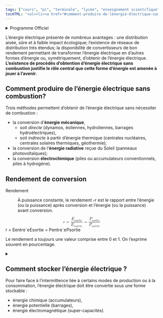```yaml
---
tags: ["cours", "pc", "terminale", "lycée", "enseignement scientifique"]
tocHTML: '<ul><li><a href="#comment-produire-de-lénergie-électrique-sans-combustion" data-localhref="true">Comment produire de l’énergie électrique sans combustion?</a></li><li><a href="#rendement-de-conversion" data-localhref="true">Rendement de conversion</a></li><li><a href="#comment-stocker-lénergie-électrique" data-localhref="true">Comment stocker l’énergie électrique ?</a></li></ul>'
---
```






<details class="programme"><summary>Programme Officiel</summary>
<table class="table table-bordered table-hover">
<thead class="table-warning">
<tr class="header">
<th>Savoirs</th>
<th>Savoir-faire</th>
</tr>
</thead>
<tbody>
<tr class="odd">
<td><p>Trois méthodes permettent d’obtenir de l’énergie électrique sans nécessiter de combustion :</p>
<ul>
<li>la conversion d’énergie mécanique, soit directe (dynamos, éoliennes, hydroliennes, barrages hydroélectriques), soit indirecte à partir d’énergie thermique (centrales nucléaires, centrales solaires thermiques, géothermie);</li>
<li>la conversion de l’énergie radiative reçue du Soleil (panneaux photovoltaïques);</li>
<li>la conversion électrochimique (piles ou accumulateurs conventionnels, piles à hydrogène).</li>
</ul></td>
<td><p>Décrire des exemples de chaînes de transformations énergétiques permettant d’obtenir de l’énergie électrique à partir de différentes ressources primaires d’énergie.</p>
<p>Calculer le rendement global d’un système de conversion d’énergie.</p></td>
</tr>
<tr class="even">
<td>Ces méthodes sans combustion ont néanmoins un impact sur l’environnement et la biodiversité ou présentent des risques spécifiques (pollution chimique, déchets radioactifs, accidents industriels…).</td>
<td>Analyser des documents présentant les conséquences de l’utilisation de ressources géologiques (métaux rares, etc.).</td>
</tr>
<tr class="odd">
<td><p>Pour faire face à l’intermittence liée à certains modes de production ou à la consommation, l’énergie électrique doit être convertie sous une forme stockable :</p>
<ul>
<li>énergie chimique (accumulateurs);</li>
<li>énergie potentielle (barrages);</li>
<li>énergie électromagnétique (super- capacités).</li>
</ul></td>
<td>Comparer différents dispositifs de stockage d’énergie selon différents critères (masses mises en jeu, capacité et durée de stockage, impact écologique).</td>
</tr>
</tbody>
</table>
<a class="lien-programme" href="../programme/">Lien vers le programme complet</a></details>

<div class="intro quarto-layout-panel">
<div class="quarto-layout-row quarto-layout-valign-top">
<div class="quarto-layout-cell" style="flex-basis: 50.0%;justify-content: center;">
<p>L’énergie électrique présente de nombreux avantages : une distribution aisée, sûre et à faible impact écologique; l’existence de réseaux de distribution très étendus; la disponibilité de convertisseurs de bon rendement permettant de transformer l’énergie électrique en d’autres formes d’énergie ou, symétriquement, d’obtenir de l’énergie électrique. <strong>L’existence de procédés d’obtention d’énergie électrique sans combustion justifie le rôle central que cette forme d’énergie est amenée à jouer à l’avenir</strong>.</p>
</div>
<div class="quarto-layout-cell" style="flex-basis: 50.0%;justify-content: center;">
<p><wc-wikimage title="Andasol_Guadix_4.jpg" caption="La centrale solaire espagnole d'Andasol est une centrale thermodynamique, elle utilise l'énergie solaire et la stocke afin de produire une énergie propre de façon quasi-continue."></wc-wikimage></p>
</div>
</div>
</div>
<h2 id="comment-produire-de-lénergie-électrique-sans-combustion" class="anchored">Comment produire de l’énergie électrique sans combustion?</h2>
<p>Trois méthodes permettent d’obtenir de l’énergie électrique sans nécessiter de combustion :</p>
<ul>
<li>la conversion d’<strong>énergie mécanique</strong>,
<ul>
<li>soit <em>directe</em> (dynamos, éoliennes, hydroliennes, barrages hydroélectriques),</li>
<li>soit <em>indirecte</em> à partir d’énergie thermique (centrales nucléaires, centrales solaires thermiques, géothermie);<br>
</li>
</ul></li>
<li>la conversion de l’<strong>énergie radiative</strong> reçue du Soleil (panneaux photovoltaïques);<br>
</li>
<li>la conversion <strong>électrochimique</strong> (piles ou accumulateurs conventionnels, piles à hydrogène).</li>
</ul>
<h2 id="rendement-de-conversion" class="anchored">Rendement de conversion</h2>
<dl>
<dt>
Rendement
</dt>
<dd>
<div>
<p>À puissance constante, le rendement <span class="katex"><span class="katex-mathml"><math xmlns="http://www.w3.org/1998/Math/MathML"><semantics><mrow><mi>r</mi></mrow><annotation encoding="application/x-tex">r</annotation></semantics></math></span><span class="katex-html" aria-hidden="true"><span class="base"><span class="strut" style="height:0.4306em;"></span><span class="mord mathnormal" style="margin-right:0.02778em;">r</span></span></span></span>
est le rapport entre l’énergie (ou la puissance) après conversion et l’énergie (ou la puissance) avant conversion.</p>
</div>
</dd>
</dl>
<p><span class="katex-display"><span class="katex"><span class="katex-mathml"><math xmlns="http://www.w3.org/1998/Math/MathML" display="block"><semantics><mrow><mi>r</mi><mo>=</mo><mfrac><msub><mi>E</mi><mrow><mi>s</mi><mi>o</mi><mi>r</mi><mi>t</mi><mi>i</mi><mi>e</mi></mrow></msub><msub><mi>E</mi><mrow><mi>e</mi><mi>n</mi><mi>t</mi><mi>r</mi><mover accent="true"><mi>e</mi><mo>ˊ</mo></mover><mi>e</mi></mrow></msub></mfrac><mo>=</mo><mfrac><msub><mi>P</mi><mrow><mi>s</mi><mi>o</mi><mi>r</mi><mi>t</mi><mi>i</mi><mi>e</mi></mrow></msub><msub><mi>P</mi><mrow><mi>e</mi><mi>n</mi><mi>t</mi><mi>r</mi><mover accent="true"><mi>e</mi><mo>ˊ</mo></mover><mi>e</mi></mrow></msub></mfrac></mrow><annotation encoding="application/x-tex">
r=\frac{E_{sortie}}{E_{entrée}}=\frac{P_{sortie}}{P_{entrée}}
</annotation></semantics></math></span><span class="katex-html" aria-hidden="true"><span class="base"><span class="strut" style="height:0.4306em;"></span><span class="mord mathnormal" style="margin-right:0.02778em;">r</span><span class="mspace" style="margin-right:0.2778em;"></span><span class="mrel">=</span><span class="mspace" style="margin-right:0.2778em;"></span></span><span class="base"><span class="strut" style="height:2.1963em;vertical-align:-0.836em;"></span><span class="mord"><span class="mopen nulldelimiter"></span><span class="mfrac"><span class="vlist-t vlist-t2"><span class="vlist-r"><span class="vlist" style="height:1.3603em;"><span style="top:-2.314em;"><span class="pstrut" style="height:3em;"></span><span class="mord"><span class="mord"><span class="mord mathnormal" style="margin-right:0.05764em;">E</span><span class="msupsub"><span class="vlist-t vlist-t2"><span class="vlist-r"><span class="vlist" style="height:0.3361em;"><span style="top:-2.55em;margin-left:-0.0576em;margin-right:0.05em;"><span class="pstrut" style="height:2.7em;"></span><span class="sizing reset-size6 size3 mtight"><span class="mord mtight"><span class="mord mathnormal mtight">e</span><span class="mord mathnormal mtight">n</span><span class="mord mathnormal mtight">t</span><span class="mord mathnormal mtight" style="margin-right:0.02778em;">r</span><span class="mord accent mtight"><span class="vlist-t"><span class="vlist-r"><span class="vlist" style="height:0.6944em;"><span style="top:-2.7em;"><span class="pstrut" style="height:2.7em;"></span><span class="mord mathnormal mtight">e</span></span><span style="top:-2.7em;"><span class="pstrut" style="height:2.7em;"></span><span class="accent-body" style="left:-0.1944em;"><span class="mord mtight">ˊ</span></span></span></span></span></span></span><span class="mord mathnormal mtight">e</span></span></span></span></span><span class="vlist-s">​</span></span><span class="vlist-r"><span class="vlist" style="height:0.15em;"><span></span></span></span></span></span></span></span></span><span style="top:-3.23em;"><span class="pstrut" style="height:3em;"></span><span class="frac-line" style="border-bottom-width:0.04em;"></span></span><span style="top:-3.677em;"><span class="pstrut" style="height:3em;"></span><span class="mord"><span class="mord"><span class="mord mathnormal" style="margin-right:0.05764em;">E</span><span class="msupsub"><span class="vlist-t vlist-t2"><span class="vlist-r"><span class="vlist" style="height:0.3117em;"><span style="top:-2.55em;margin-left:-0.0576em;margin-right:0.05em;"><span class="pstrut" style="height:2.7em;"></span><span class="sizing reset-size6 size3 mtight"><span class="mord mtight"><span class="mord mathnormal mtight" style="margin-right:0.02778em;">sor</span><span class="mord mathnormal mtight">t</span><span class="mord mathnormal mtight">i</span><span class="mord mathnormal mtight">e</span></span></span></span></span><span class="vlist-s">​</span></span><span class="vlist-r"><span class="vlist" style="height:0.15em;"><span></span></span></span></span></span></span></span></span></span><span class="vlist-s">​</span></span><span class="vlist-r"><span class="vlist" style="height:0.836em;"><span></span></span></span></span></span><span class="mclose nulldelimiter"></span></span><span class="mspace" style="margin-right:0.2778em;"></span><span class="mrel">=</span><span class="mspace" style="margin-right:0.2778em;"></span></span><span class="base"><span class="strut" style="height:2.1963em;vertical-align:-0.836em;"></span><span class="mord"><span class="mopen nulldelimiter"></span><span class="mfrac"><span class="vlist-t vlist-t2"><span class="vlist-r"><span class="vlist" style="height:1.3603em;"><span style="top:-2.314em;"><span class="pstrut" style="height:3em;"></span><span class="mord"><span class="mord"><span class="mord mathnormal" style="margin-right:0.13889em;">P</span><span class="msupsub"><span class="vlist-t vlist-t2"><span class="vlist-r"><span class="vlist" style="height:0.3361em;"><span style="top:-2.55em;margin-left:-0.1389em;margin-right:0.05em;"><span class="pstrut" style="height:2.7em;"></span><span class="sizing reset-size6 size3 mtight"><span class="mord mtight"><span class="mord mathnormal mtight">e</span><span class="mord mathnormal mtight">n</span><span class="mord mathnormal mtight">t</span><span class="mord mathnormal mtight" style="margin-right:0.02778em;">r</span><span class="mord accent mtight"><span class="vlist-t"><span class="vlist-r"><span class="vlist" style="height:0.6944em;"><span style="top:-2.7em;"><span class="pstrut" style="height:2.7em;"></span><span class="mord mathnormal mtight">e</span></span><span style="top:-2.7em;"><span class="pstrut" style="height:2.7em;"></span><span class="accent-body" style="left:-0.1944em;"><span class="mord mtight">ˊ</span></span></span></span></span></span></span><span class="mord mathnormal mtight">e</span></span></span></span></span><span class="vlist-s">​</span></span><span class="vlist-r"><span class="vlist" style="height:0.15em;"><span></span></span></span></span></span></span></span></span><span style="top:-3.23em;"><span class="pstrut" style="height:3em;"></span><span class="frac-line" style="border-bottom-width:0.04em;"></span></span><span style="top:-3.677em;"><span class="pstrut" style="height:3em;"></span><span class="mord"><span class="mord"><span class="mord mathnormal" style="margin-right:0.13889em;">P</span><span class="msupsub"><span class="vlist-t vlist-t2"><span class="vlist-r"><span class="vlist" style="height:0.3117em;"><span style="top:-2.55em;margin-left:-0.1389em;margin-right:0.05em;"><span class="pstrut" style="height:2.7em;"></span><span class="sizing reset-size6 size3 mtight"><span class="mord mtight"><span class="mord mathnormal mtight" style="margin-right:0.02778em;">sor</span><span class="mord mathnormal mtight">t</span><span class="mord mathnormal mtight">i</span><span class="mord mathnormal mtight">e</span></span></span></span></span><span class="vlist-s">​</span></span><span class="vlist-r"><span class="vlist" style="height:0.15em;"><span></span></span></span></span></span></span></span></span></span><span class="vlist-s">​</span></span><span class="vlist-r"><span class="vlist" style="height:0.836em;"><span></span></span></span></span></span><span class="mclose nulldelimiter"></span></span></span></span></span></span>
</p>
<div class="prop">
<p>Le rendement a toujours une valeur comprise entre 0 et 1. On l’exprime souvent en pourcentage.</p>
</div>
<details class="appli clearfix"><summary>&nbsp;</summary>
<p><wc-wikimage class="half right" title="Flamanville-3_2010-07-15.jpg" caption="Chantier du réacteur EPR de Flamanville en 2010. Celui-ci devait être mis en service en 2012, mais n'est toujours pas en service en 2022."></wc-wikimage></p>
<p>Le réacteur EPR(dit aussi de troisième génération) de Flamanville 3 est dimensionné avec une puissance thermique de 4 300 MW, pour une puissance électrique délivrée sur le réseau de 1 630 MW.</p>
<ol type="1">
<li>Calculer son rendement.</li>
<li>Le comparer au rendement des réacteurs de Flamanville 1 et 2 de deuxième génération puissance thermique de 3817 MW, pour une puissance électrique délivrée sur le réseau de 1 330 MW.</li>
</ol>
<p><a href="https://fr.wikipedia.org/wiki/Centrale_nucl%C3%A9aire_de_Flamanville#Caract%C3%A9ristiques_des_r%C3%A9acteurs" class="cite-source">Article Wikipédia</a></p>
</details>

<h2 id="comment-stocker-lénergie-électrique" class="anchored">Comment stocker l’énergie électrique ?</h2>
<p>Pour faire face à l’intermittence liée à certains modes de production ou à la consommation, l’énergie électrique doit être convertie sous une forme stockable :</p>
<ul>
<li>énergie chimique (accumulateurs),</li>
<li>énergie potentielle (barrages),</li>
<li>énergie électromagnétique (super-capacités).</li>
</ul>

